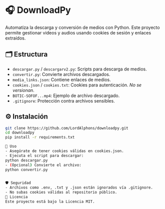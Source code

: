 # 🎧 DownloadPy

Automatiza la descarga y conversión de medios con Python. Este proyecto permite gestionar videos y audios usando cookies de sesión y enlaces extraídos.

## 🗂️ Estructura

- `descargar.py` / `descargarv2.py`: Scripts para descarga de medios.
- `convertir.py`: Convierte archivos descargados.
- `media_links.json`: Contiene enlaces de medios.
- `cookies.json` / `cookies.txt`: Cookies para autenticación. *No se versionan*.
- `BOTIC-SOFOF...mp4`: Ejemplo de archivo descargado.
- `.gitignore`: Protección contra archivos sensibles.

## ⚙️ Instalación

```bash
git clone https://github.com/LordAlphons/downloadpy.git
cd downloadpy
pip install -r requirements.txt

🚀 Uso
- Asegúrate de tener cookies válidas en cookies.json.
- Ejecuta el script para descargar:
python descargar.py
- (Opcional) Convierte el archivo:
python convertir.py


🛡️ Seguridad
- Archivos como .env, .txt y .json están ignorados vía .gitignore.
- No subas cookies válidas al repositorio público.
📄 Licencia
Este proyecto está bajo la Licencia MIT.
